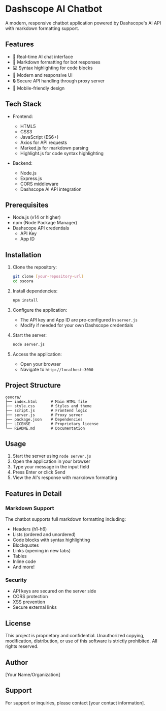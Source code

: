# Dashscope AI Chatbot

A modern, responsive chatbot application powered by Dashscope's AI API with markdown formatting support.

## Features

- 🤖 Real-time AI chat interface
- 📝 Markdown formatting for bot responses
- 💻 Syntax highlighting for code blocks
- 🎨 Modern and responsive UI
- 🔒 Secure API handling through proxy server
- 📱 Mobile-friendly design

## Tech Stack

- Frontend:
  - HTML5
  - CSS3
  - JavaScript (ES6+)
  - Axios for API requests
  - Marked.js for markdown parsing
  - Highlight.js for code syntax highlighting

- Backend:
  - Node.js
  - Express.js
  - CORS middleware
  - Dashscope AI API integration

## Prerequisites

- Node.js (v14 or higher)
- npm (Node Package Manager)
- Dashscope API credentials
  - API Key
  - App ID

## Installation

1. Clone the repository:
   ```bash
   git clone [your-repository-url]
   cd osoora
   ```

2. Install dependencies:
   ```bash
   npm install
   ```

3. Configure the application:
   - The API key and App ID are pre-configured in `server.js`
   - Modify if needed for your own Dashscope credentials

4. Start the server:
   ```bash
   node server.js
   ```

5. Access the application:
   - Open your browser
   - Navigate to `http://localhost:3000`

## Project Structure

```
osoora/
├── index.html      # Main HTML file
├── style.css       # Styles and theme
├── script.js       # Frontend logic
├── server.js       # Proxy server
├── package.json    # Dependencies
├── LICENSE         # Proprietary license
└── README.md       # Documentation
```

## Usage

1. Start the server using `node server.js`
2. Open the application in your browser
3. Type your message in the input field
4. Press Enter or click Send
5. View the AI's response with markdown formatting

## Features in Detail

### Markdown Support
The chatbot supports full markdown formatting including:
- Headers (h1-h6)
- Lists (ordered and unordered)
- Code blocks with syntax highlighting
- Blockquotes
- Links (opening in new tabs)
- Tables
- Inline code
- And more!

### Security
- API keys are secured on the server side
- CORS protection
- XSS prevention
- Secure external links

## License

This project is proprietary and confidential. Unauthorized copying, modification, distribution, or use of this software is strictly prohibited. All rights reserved.

## Author

[Your Name/Organization]

## Support

For support or inquiries, please contact [your contact information].
